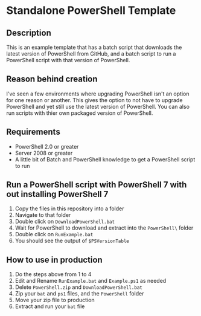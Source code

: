 # Standalone PowerShell Template

## Description

This is an example template that has a batch script that downloads the latest version of PowerShell from GitHub, and a batch script to run a PowerShell script with that version of PowerShell.

## Reason behind creation

I've seen a few environments where upgrading PowerShell isn't an option for one reason or another. This gives the option to not have to upgrade PowerShell and yet still use the latest version of PowerShell. You can also run scripts with thier own packaged version of PowerShell.

## Requirements

* PowerShell 2.0 or greater
* Server 2008 or greater
* A little bit of Batch and PowerShell knowledge to get a PowerShell script to run

## Run a PowerShell script with PowerShell 7 with out installing PowerShell 7

1. Copy the files in this repository into a folder
2. Navigate to that folder
3. Double click on `DownloadPowerShell.bat`
4. Wait for PowerShell to download and extract into the `PowerShell\` folder
5. Double click on `RunExample.bat`
6. You should see the output of `$PSVersionTable`

## How to use in production

1. Do the steps above from 1 to 4
2. Edit and Rename `RunExample.bat` and `Example.ps1` as needed
3. Delete `PowerShell.zip` and `DownloadPowerShell.bat`
4. Zip your `bat` and `ps1` files, and the `PowerShell` folder
5. Move your zip file to production
6. Extract and run your `bat` file
